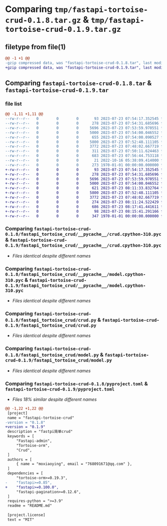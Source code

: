 # Comparing `tmp/fastapi-tortoise-crud-0.1.8.tar.gz` & `tmp/fastapi-tortoise-crud-0.1.9.tar.gz`

## filetype from file(1)

```diff
@@ -1 +1 @@
-gzip compressed data, was "fastapi-tortoise-crud-0.1.8.tar", last modified: Sun Jul 23 07:57:51 2023, max compression
+gzip compressed data, was "fastapi-tortoise-crud-0.1.9.tar", last modified: Sun Jul 23 08:21:08 2023, max compression
```

## Comparing `fastapi-tortoise-crud-0.1.8.tar` & `fastapi-tortoise-crud-0.1.9.tar`

### file list

```diff
@@ -1,11 +1,11 @@
--rw-r--r--   0        0        0       93 2023-07-23 07:54:17.352545 fastapi-tortoise-crud-0.1.8/fastapi_tortoise_crud/__init__.py
--rw-r--r--   0        0        0      278 2023-07-23 07:54:31.685696 fastapi-tortoise-crud-0.1.8/fastapi_tortoise_crud/__pycache__/__init__.cpython-310.pyc
--rw-r--r--   0        0        0     5696 2023-07-23 07:53:59.970551 fastapi-tortoise-crud-0.1.8/fastapi_tortoise_crud/__pycache__/crud.cpython-310.pyc
--rw-r--r--   0        0        0     5000 2023-07-23 07:54:00.046552 fastapi-tortoise-crud-0.1.8/fastapi_tortoise_crud/__pycache__/model.cpython-310.pyc
--rw-r--r--   0        0        0      655 2023-07-23 07:54:00.090527 fastapi-tortoise-crud-0.1.8/fastapi_tortoise_crud/__pycache__/response.cpython-310.pyc
--rw-r--r--   0        0        0     5800 2023-07-23 07:52:48.111105 fastapi-tortoise-crud-0.1.8/fastapi_tortoise_crud/crud.py
--rw-r--r--   0        0        0     3772 2023-07-23 07:48:02.667719 fastapi-tortoise-crud-0.1.8/fastapi_tortoise_crud/model.py
--rw-r--r--   0        0        0      311 2023-07-23 07:50:11.624463 fastapi-tortoise-crud-0.1.8/fastapi_tortoise_crud/response.py
--rw-r--r--   0        0        0      683 2023-07-23 07:56:44.753118 fastapi-tortoise-crud-0.1.8/pyproject.toml
--rw-r--r--   0        0        0       21 2022-10-16 05:38:09.414000 fastapi-tortoise-crud-0.1.8/README.md
--rw-r--r--   0        0        0      273 1970-01-01 00:00:00.000000 fastapi-tortoise-crud-0.1.8/PKG-INFO
+-rw-r--r--   0        0        0       93 2023-07-23 07:54:17.352545 fastapi-tortoise-crud-0.1.9/fastapi_tortoise_crud/__init__.py
+-rw-r--r--   0        0        0      278 2023-07-23 07:54:31.685696 fastapi-tortoise-crud-0.1.9/fastapi_tortoise_crud/__pycache__/__init__.cpython-310.pyc
+-rw-r--r--   0        0        0     5696 2023-07-23 07:53:59.970551 fastapi-tortoise-crud-0.1.9/fastapi_tortoise_crud/__pycache__/crud.cpython-310.pyc
+-rw-r--r--   0        0        0     5000 2023-07-23 07:54:00.046552 fastapi-tortoise-crud-0.1.9/fastapi_tortoise_crud/__pycache__/model.cpython-310.pyc
+-rw-r--r--   0        0        0      621 2023-07-23 08:11:33.832764 fastapi-tortoise-crud-0.1.9/fastapi_tortoise_crud/__pycache__/response.cpython-310.pyc
+-rw-r--r--   0        0        0     5800 2023-07-23 07:52:48.111105 fastapi-tortoise-crud-0.1.9/fastapi_tortoise_crud/crud.py
+-rw-r--r--   0        0        0     3772 2023-07-23 07:48:02.667719 fastapi-tortoise-crud-0.1.9/fastapi_tortoise_crud/model.py
+-rw-r--r--   0        0        0      274 2023-07-23 08:11:24.522429 fastapi-tortoise-crud-0.1.9/fastapi_tortoise_crud/response.py
+-rw-r--r--   0        0        0      686 2023-07-23 08:17:41.441611 fastapi-tortoise-crud-0.1.9/pyproject.toml
+-rw-r--r--   0        0        0       98 2023-07-23 08:15:41.291166 fastapi-tortoise-crud-0.1.9/README.md
+-rw-r--r--   0        0        0      347 1970-01-01 00:00:00.000000 fastapi-tortoise-crud-0.1.9/PKG-INFO
```

### Comparing `fastapi-tortoise-crud-0.1.8/fastapi_tortoise_crud/__pycache__/crud.cpython-310.pyc` & `fastapi-tortoise-crud-0.1.9/fastapi_tortoise_crud/__pycache__/crud.cpython-310.pyc`

 * *Files identical despite different names*

### Comparing `fastapi-tortoise-crud-0.1.8/fastapi_tortoise_crud/__pycache__/model.cpython-310.pyc` & `fastapi-tortoise-crud-0.1.9/fastapi_tortoise_crud/__pycache__/model.cpython-310.pyc`

 * *Files identical despite different names*

### Comparing `fastapi-tortoise-crud-0.1.8/fastapi_tortoise_crud/crud.py` & `fastapi-tortoise-crud-0.1.9/fastapi_tortoise_crud/crud.py`

 * *Files identical despite different names*

### Comparing `fastapi-tortoise-crud-0.1.8/fastapi_tortoise_crud/model.py` & `fastapi-tortoise-crud-0.1.9/fastapi_tortoise_crud/model.py`

 * *Files identical despite different names*

### Comparing `fastapi-tortoise-crud-0.1.8/pyproject.toml` & `fastapi-tortoise-crud-0.1.9/pyproject.toml`

 * *Files 18% similar despite different names*

```diff
@@ -1,22 +1,22 @@
 [project]
 name = "fastapi-tortoise-crud"
-version = "0.1.8"
+version = "0.1.9"
 description = "fastpi简单crud"
 keywords = [
     "Fastapi-admin",
     "Tortoise-orm",
     "Crud",
 ]
 authors = [
     { name = "moxiaoying", email = "768091671@qq.com" },
 ]
 dependencies = [
     "tortoise-orm>=0.19.3",
-    "fastapi>=0.85",
+    "fastapi>=0.100.0",
     "fastapi-pagination>=0.12.6",
 ]
 requires-python = ">=3.9"
 readme = "README.md"
 
 [project.license]
 text = "MIT"
```

